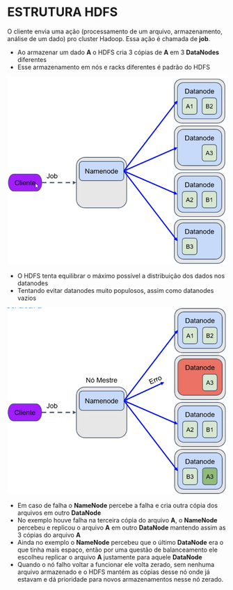 # ESTRUTURA HDFS

O cliente envia uma ação (processamento de um arquivo, armazenamento, análise de um dado) pro cluster Hadoop. Essa ação é chamada de **job**.

- Ao armazenar um dado **A** o HDFS cria 3 cópias de **A** em 3 **DataNodes** diferentes
- Esse armazenamento em nós e racks diferentes é padrão do HDFS

![Estrutura Hadoop](IMAGENS/02.png)

- O HDFS tenta equilibrar o máximo possível a distribuição dos dados nos datanodes
- Tentando evitar datanodes muito populosos, assim como datanodes vazios

![Estrutura Hadoop](IMAGENS/03.png)

- Em caso de falha o **NameNode** percebe a falha e cria outra cópia dos arquivos em outro **DataNode**
- No exemplo houve falha na terceira cópia do arquivo **A**, o **NameNode** percebeu e replicou o arquivo **A** em outro **DataNode** mantendo assim as 3 cópias do arquivo **A**
- Ainda no exemplo o **NameNode** percebeu que o último **DataNode** era o que tinha mais espaço, então por uma questão de balanceamento ele escolheu replicar o arquivo **A** justamente para aquele **DataNode**
- Quando o nó falho voltar a funcionar ele volta zerado, sem nenhuma arquivo armazenado e o HDFS mantém as cópias desse nó onde já estavam e dá prioridade para novos armazenamentos nesse nó zerado.



